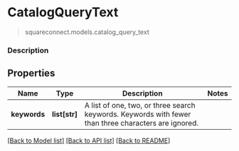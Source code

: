 # CatalogQueryText
> squareconnect.models.catalog_query_text

### Description



## Properties
Name | Type | Description | Notes
------------ | ------------- | ------------- | -------------
**keywords** | **list[str]** | A list of one, two, or three search keywords. Keywords with fewer than three characters are ignored. | 

[[Back to Model list]](../README.md#documentation-for-models) [[Back to API list]](../README.md#documentation-for-api-endpoints) [[Back to README]](../README.md)


